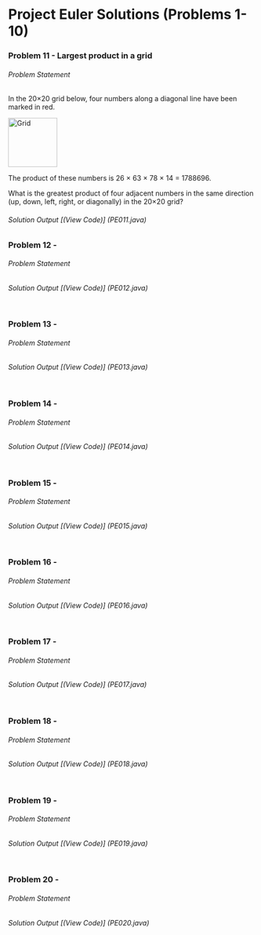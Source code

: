 # Project Euler Solutions (Problems 1-10)

### Problem 11 - Largest product in a grid
###### Problem Statement

In the 20×20 grid below, four numbers along a diagonal line have been marked in red.

<img src="http://i.imgur.com/NX07Uz3.png" alt="Grid" style="width: 100"/>

The product of these numbers is 26 × 63 × 78 × 14 = 1788696.

What is the greatest product of four adjacent numbers in the same direction (up, down, left, right, or diagonally) in the 20×20 grid?


###### Solution Output [(View Code)] (PE011.java)


### Problem 12 -
###### Problem Statement

###### Solution Output [(View Code)] (PE012.java)
```
```


### Problem 13 -
###### Problem Statement

###### Solution Output [(View Code)] (PE013.java) 
```

```

### Problem 14 - 
###### Problem Statement


###### Solution Output [(View Code)] (PE014.java)
```
```

### Problem 15 - 
###### Problem Statement


###### Solution Output [(View Code)] (PE015.java)
```
```

### Problem 16 - 
###### Problem Statement


###### Solution Output [(View Code)] (PE016.java)
```

```

### Problem 17 - 
###### Problem Statement


###### Solution Output [(View Code)] (PE017.java) 
```

```

### Problem 18 - 
###### Problem Statement


###### Solution Output [(View Code)] (PE018.java)
```
```

### Problem 19 - 

###### Problem Statement

###### Solution Output [(View Code)] (PE019.java)
```
```

### Problem 20 - 

###### Problem Statement

###### Solution Output [(View Code)] (PE020.java) 
```
```

